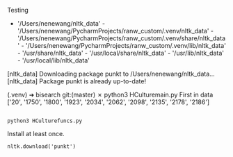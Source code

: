 
Testing 


   - '/Users/nenewang/nltk_data'
    - '/Users/nenewang/PycharmProjects/ranw_custom/.venv/nltk_data'
    - '/Users/nenewang/PycharmProjects/ranw_custom/.venv/share/nltk_data'
    - '/Users/nenewang/PycharmProjects/ranw_custom/.venv/lib/nltk_data'
    - '/usr/share/nltk_data'
    - '/usr/local/share/nltk_data'
    - '/usr/lib/nltk_data'
    - '/usr/local/lib/nltk_data'


[nltk_data] Downloading package punkt to /Users/nenewang/nltk_data...
[nltk_data]   Package punkt is already up-to-date!


(.venv) ➜  bisearch git:(master) ✗ python3 HCulturemain.py
First in data ['20', '1750', '1800', '1923', '2034', '2062', '2098', '2135', '2178', '2186']


```commandline

python3 HCulturefuncs.py
```

Install at least once.
```commandline
nltk.download('punkt')

```

